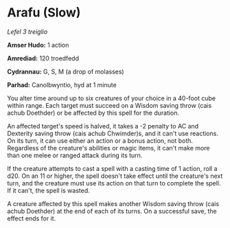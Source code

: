 # Arafu (Slow)

*Lefel 3 treiglio*

**Amser Hudo:** 1 action

**Amrediad:** 120 troedfedd

**Cydrannau:** G, S, M (a drop of molasses)

**Parhad:** Canolbwyntio, hyd at 1 minute

You alter time around up to six creatures of your choice in a 40-foot cube within range. Each target must succeed on a Wisdom saving throw (cais achub Doethder) or be affected by this spell for the duration.

An affected target's speed is halved, it takes a -2 penalty to AC and Dexterity saving throw (cais achub Chwimder)s, and it can't use reactions. On its turn, it can use either an action or a bonus action, not both. Regardless of the creature's abilities or magic items, it can't make more than one melee or ranged attack during its turn.

If the creature attempts to cast a spell with a casting time of 1 action, roll a d20. On an 11 or higher, the spell doesn't take effect until the creature's next turn, and the creature must use its action on that turn to complete the spell. If it can't, the spell is wasted.

A creature affected by this spell makes another Wisdom saving throw (cais achub Doethder) at the end of each of its turns. On a successful save, the effect ends for it.